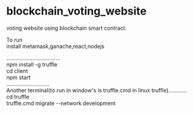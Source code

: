 # blockchain_voting_website
 voting website using blockchain smart contract. <br />

To run<br />
install metamask,ganache,react,nodejs<br />

...................................<br />
npm install -g truffle<br />
cd client<br />
npm start<br />
............................<br />
Another terminal(to run in window's is truffle.cmd in linux truffle)............<br />
cd truffle<br />
truffle.cmd migrate --network development<br />
